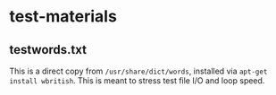 # test-materials

## testwords.txt

This is a direct copy from `/usr/share/dict/words`, installed via `apt-get install wbritish`. This is meant to stress test file I/O and loop speed.